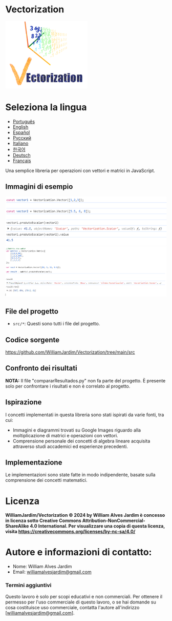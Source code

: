 # Vectorization
![Project logo](https://github.com/WilliamJardim/Vectorization/blob/main/imagens/logo256x256.png)

# Seleziona la lingua
* [Português](README-Portugues.md)
* [English](README-English.md)
* [Español](README-Español.md)
* [Русский](README-Русский.md)
* [Italiano](README-Italiano.md)
* [한국어](README-한국어.md)
* [Deutsch](README-Deutsch.md)
* [Français](README-Français.md)

Una semplice libreria per operazioni con vettori e matrici in JavaScript.

## Immagini di esempio
![Esempio 1 - Prodotto scalare tra due vettori](https://github.com/WilliamJardim/Vectorization/blob/main/imagens/exemplos/exemplo1.png)
![Esempio 2 - Prodotto scalare tra una matrice e un vettore](https://github.com/WilliamJardim/Vectorization/blob/main/imagens/exemplos/exemplo2.png)

## File del progetto
- `src/*`: Questi sono tutti i file del progetto.

## Codice sorgente
https://github.com/WilliamJardim/Vectorization/tree/main/src

## Confronto dei risultati
**NOTA:** Il file "compararResultados.py" non fa parte del progetto. È presente solo per confrontare i risultati e non è correlato al progetto.

## Ispirazione
I concetti implementati in questa libreria sono stati ispirati da varie fonti, tra cui:
- Immagini e diagrammi trovati su Google Images riguardo alla moltiplicazione di matrici e operazioni con vettori.
- Comprensione personale dei concetti di algebra lineare acquisita attraverso studi accademici ed esperienze precedenti.

## Implementazione
Le implementazioni sono state fatte in modo indipendente, basate sulla comprensione dei concetti matematici.

# Licenza
**WilliamJardim/Vectorization © 2024 by William Alves Jardim è concesso in licenza sotto Creative Commons Attribution-NonCommercial-ShareAlike 4.0 International. Per visualizzare una copia di questa licenza, visita https://creativecommons.org/licenses/by-nc-sa/4.0/**

# Autore e informazioni di contatto:
 - Nome: William Alves Jardim
 - Email: williamalvesjardim@gmail.com

### Termini aggiuntivi
Questo lavoro è solo per scopi educativi e non commerciali. Per ottenere il permesso per l'uso commerciale di questo lavoro, o se hai domande su cosa costituisce uso commerciale, contatta l'autore all'indirizzo [williamalvesjardim@gmail.com].